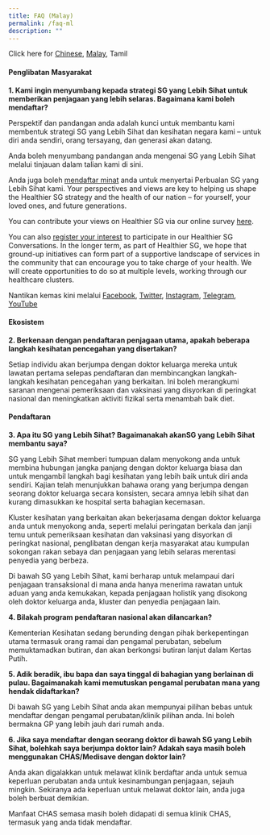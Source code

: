 ```yaml
---
title: FAQ (Malay)
permalink: /faq-ml
description: ""
---
```

Click here for [Chinese](/faq-cn), [Malay](/faq-ml), Tamil

#### **Penglibatan Masyarakat**

**1. 	Kami ingin menyumbang kepada strategi SG yang Lebih Sihat untuk memberikan penjagaan yang lebih selaras. Bagaimana kami boleh mendaftar?**

Perspektif dan pandangan anda adalah kunci untuk membantu kami membentuk strategi SG yang Lebih Sihat dan kesihatan negara kami – untuk diri anda sendiri, orang tersayang, dan generasi akan datang.

Anda boleh menyumbang pandangan anda mengenai SG yang Lebih Sihat melalui tinjauan dalam talian kami di sini.

Anda juga boleh [mendaftar minat](https://go.gov.sg/hsginterest) anda untuk menyertai Perbualan SG yang Lebih Sihat kami. Your perspectives and views are key to helping us shape the Healthier SG strategy and the health of our nation – for yourself, your loved ones, and future generations. 

You can contribute your views on Healthier SG via our online survey [here](https://form.gov.sg/#!/6254f4af045bce0012fc5a8b). 

You can also [register your interest](https://go.gov.sg/hsginterest) to participate in our Healthier SG Conversations. 
In the longer term, as part of Healthier SG, we hope that ground-up initiatives can form part of a supportive landscape of services in the community that can encourage you to take charge of your health. We will create opportunities to do so at multiple levels, working through our healthcare clusters. 

Nantikan kemas kini melalui [Facebook](https://www.facebook.com/sghealthministry),  [Twitter](https://twitter.com/sporeMOH), [Instagram](https://www.instagram.com/moh_singapore/), [Telegram](https://t.me/MOHsingapore), [YouTube](https://www.youtube.com/user/MOHSingapore)

#### **Ekosistem**
**2. Berkenaan dengan pendaftaran penjagaan utama, apakah beberapa langkah kesihatan pencegahan yang disertakan?**

Setiap individu akan berjumpa dengan doktor keluarga mereka untuk lawatan pertama selepas pendaftaran dan membincangkan langkah-langkah kesihatan pencegahan yang berkaitan. Ini boleh merangkumi saranan mengenai pemeriksaan dan vaksinasi yang disyorkan di peringkat nasional dan meningkatkan aktiviti fizikal serta menambah baik diet. 

#### **Pendaftaran**

**3. Apa itu SG yang Lebih Sihat? Bagaimanakah akanSG yang Lebih Sihat membantu saya?**

SG yang Lebih Sihat memberi tumpuan dalam menyokong anda untuk membina hubungan jangka panjang dengan doktor keluarga biasa dan untuk mengambil langkah bagi kesihatan yang lebih baik untuk diri anda sendiri. Kajian telah menunjukkan bahawa orang yang berjumpa dengan seorang doktor keluarga secara konsisten, secara amnya lebih sihat dan kurang dimasukkan ke hospital serta bahagian kecemasan.

Kluster kesihatan yang berkaitan akan bekerjasama dengan doktor keluarga anda untuk menyokong anda, seperti melalui peringatan berkala dan janji temu untuk pemeriksaan kesihatan dan vaksinasi yang disyorkan di peringkat nasional, penglibatan dengan kerja masyarakat atau kumpulan sokongan rakan sebaya dan penjagaan yang lebih selaras merentasi penyedia yang berbeza.

Di bawah SG yang Lebih Sihat, kami berharap untuk melampaui dari penjagaan transaksional di mana anda hanya menerima rawatan untuk aduan yang anda kemukakan, kepada penjagaan holistik yang disokong oleh doktor keluarga anda, kluster dan penyedia penjagaan lain.

**4. Bilakah program pendaftaran nasional akan dilancarkan?**

Kementerian Kesihatan sedang berunding dengan pihak berkepentingan utama termasuk orang ramai dan pengamal perubatan, sebelum memuktamadkan butiran, dan akan berkongsi butiran lanjut dalam Kertas Putih.


**5.	Adik beradik, ibu bapa dan saya tinggal di bahagian yang berlainan di pulau. Bagaimanakah kami memutuskan pengamal perubatan mana yang hendak didaftarkan?**

Di bawah SG yang Lebih Sihat anda akan mempunyai pilihan bebas untuk mendaftar dengan pengamal perubatan/klinik pilihan anda. Ini boleh bermakna GP yang lebih jauh dari rumah anda.

**6.	Jika saya mendaftar dengan seorang doktor di bawah SG yang Lebih Sihat, bolehkah saya berjumpa doktor lain? Adakah saya masih boleh menggunakan CHAS/Medisave dengan doktor lain?**

Anda akan digalakkan untuk melawat klinik berdaftar anda untuk semua keperluan perubatan anda untuk kesinambungan penjagaan, sejauh mingkin. Sekiranya ada keperluan untuk melawat doktor lain, anda juga boleh berbuat demikian.

Manfaat CHAS semasa masih boleh didapati di semua klinik CHAS, termasuk yang anda tidak mendaftar.